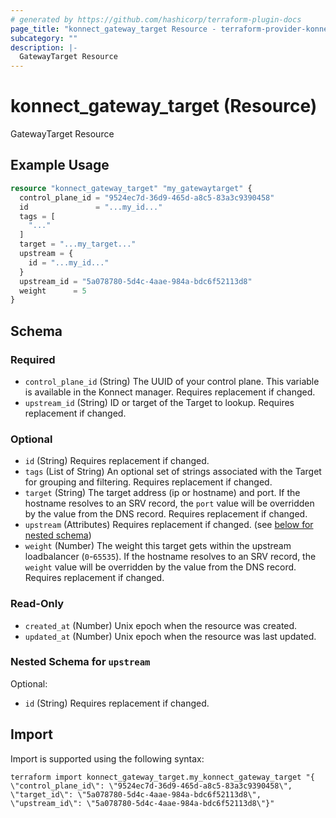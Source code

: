 ```yaml
---
# generated by https://github.com/hashicorp/terraform-plugin-docs
page_title: "konnect_gateway_target Resource - terraform-provider-konnect"
subcategory: ""
description: |-
  GatewayTarget Resource
---
```


# konnect_gateway_target (Resource)

GatewayTarget Resource

## Example Usage

```terraform
resource "konnect_gateway_target" "my_gatewaytarget" {
  control_plane_id = "9524ec7d-36d9-465d-a8c5-83a3c9390458"
  id               = "...my_id..."
  tags = [
    "..."
  ]
  target = "...my_target..."
  upstream = {
    id = "...my_id..."
  }
  upstream_id = "5a078780-5d4c-4aae-984a-bdc6f52113d8"
  weight      = 5
}
```

<!-- schema generated by tfplugindocs -->
## Schema

### Required

- `control_plane_id` (String) The UUID of your control plane. This variable is available in the Konnect manager. Requires replacement if changed.
- `upstream_id` (String) ID or target of the Target to lookup. Requires replacement if changed.

### Optional

- `id` (String) Requires replacement if changed.
- `tags` (List of String) An optional set of strings associated with the Target for grouping and filtering. Requires replacement if changed.
- `target` (String) The target address (ip or hostname) and port. If the hostname resolves to an SRV record, the `port` value will be overridden by the value from the DNS record. Requires replacement if changed.
- `upstream` (Attributes) Requires replacement if changed. (see [below for nested schema](#nestedatt--upstream))
- `weight` (Number) The weight this target gets within the upstream loadbalancer (`0`-`65535`). If the hostname resolves to an SRV record, the `weight` value will be overridden by the value from the DNS record. Requires replacement if changed.

### Read-Only

- `created_at` (Number) Unix epoch when the resource was created.
- `updated_at` (Number) Unix epoch when the resource was last updated.

<a id="nestedatt--upstream"></a>
### Nested Schema for `upstream`

Optional:

- `id` (String) Requires replacement if changed.

## Import

Import is supported using the following syntax:

```shell
terraform import konnect_gateway_target.my_konnect_gateway_target "{ \"control_plane_id\": \"9524ec7d-36d9-465d-a8c5-83a3c9390458\",  \"target_id\": \"5a078780-5d4c-4aae-984a-bdc6f52113d8\",  \"upstream_id\": \"5a078780-5d4c-4aae-984a-bdc6f52113d8\"}"
```
